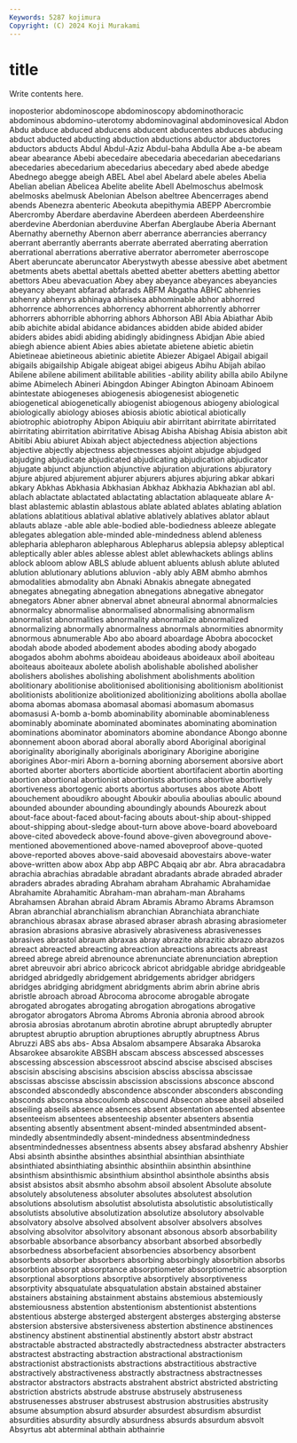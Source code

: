 ```yaml
---
Keywords: 5287 kojimura
Copyright: (C) 2024 Koji Murakami
---
```


# title

Write contents here.



inoposterior abdominoscope
abdominoscopy abdominothoracic abdominous abdomino-uterotomy abdominovaginal abdominovesical Abdon Abdu abduce abduced
abducens abducent abducentes abduces abducing abduct abducted abducting abduction abductions
abductor abductores abductors abducts Abdul Abdul-Aziz Abdul-baha Abdulla Abe a-be
abeam abear abearance Abebi abecedaire abecedaria abecedarian abecedarians abecedaries abecedarium
abecedarius abecedary abed abede abedge Abednego abegge abeigh ABEL Abel
abel Abelard abele abeles Abelia Abelian abelian Abelicea Abelite abelite
Abell Abelmoschus abelmosk abelmosks abelmusk Abelonian Abelson abeltree Abencerrages abend
abends Abenezra abenteric Abeokuta abepithymia ABEPP Abercrombie Abercromby Aberdare aberdavine
Aberdeen aberdeen Aberdeenshire aberdevine Aberdonian aberduvine Aberfan Aberglaube Aberia Abernant
Abernathy abernethy Abernon aberr aberrance aberrancies aberrancy aberrant aberrantly aberrants
aberrate aberrated aberrating aberration aberrational aberrations aberrative aberrator aberrometer aberroscope
Abert aberuncate aberuncator Aberystwyth abesse abessive abet abetment abetments abets
abettal abettals abetted abetter abetters abetting abettor abettors Abeu abevacuation
Abey abey abeyance abeyances abeyancies abeyancy abeyant abfarad abfarads ABFM
Abgatha ABHC abhenries abhenry abhenrys abhinaya abhiseka abhominable abhor abhorred
abhorrence abhorrences abhorrency abhorrent abhorrently abhorrer abhorrers abhorrible abhorring abhors
Abhorson ABI Abia Abiathar Abib abib abichite abidal abidance abidances
abidden abide abided abider abiders abides abidi abiding abidingly abidingness
Abidjan Abie abied abiegh abience abient Abies abies abietate abietene
abietic abietin Abietineae abietineous abietinic abietite Abiezer Abigael Abigail abigail
abigails abigailship Abigale abigeat abigei abigeus Abihu Abijah abilao Abilene
abilene abiliment abilitable abilities -ability ability abilla abilo Abilyne abime
Abimelech Abineri Abingdon Abinger Abington Abinoam Abinoem abintestate abiogeneses abiogenesis
abiogenesist abiogenetic abiogenetical abiogenetically abiogenist abiogenous abiogeny abiological abiologically abiology
abioses abiosis abiotic abiotical abiotically abiotrophic abiotrophy Abipon Abiquiu abir
abirritant abirritate abirritated abirritating abirritation abirritative Abisag Abisha Abishag Abisia
abiston abit Abitibi Abiu abiuret Abixah abject abjectedness abjection abjections
abjective abjectly abjectness abjectnesses abjoint abjudge abjudged abjudging abjudicate abjudicated
abjudicating abjudication abjudicator abjugate abjunct abjunction abjunctive abjuration abjurations abjuratory
abjure abjured abjurement abjurer abjurers abjures abjuring abkar abkari abkary
Abkhas Abkhasia Abkhasian Abkhaz Abkhazia Abkhazian abl abl. ablach ablactate
ablactated ablactating ablactation ablaqueate ablare A-blast ablastemic ablastin ablastous ablate
ablated ablates ablating ablation ablations ablatitious ablatival ablative ablatively ablatives
ablator ablaut ablauts ablaze -able able able-bodied able-bodiedness ableeze ablegate
ablegates ablegation able-minded able-mindedness ablend ableness ablepharia ablepharon ablepharous Ablepharus
ablepsia ablepsy ableptical ableptically abler ables ablesse ablest ablet ablewhackets
ablings ablins ablock abloom ablow ABLS ablude abluent abluents ablush
ablute abluted ablution ablutionary ablutions abluvion -ably ably ABM abmho
abmhos abmodalities abmodality abn Abnaki Abnakis abnegate abnegated abnegates abnegating
abnegation abnegations abnegative abnegator abnegators Abner abner abnerval abnet abneural
abnormal abnormalcies abnormalcy abnormalise abnormalised abnormalising abnormalism abnormalist abnormalities abnormality
abnormalize abnormalized abnormalizing abnormally abnormalness abnormals abnormities abnormity abnormous abnumerable
Abo abo aboard aboardage Abobra abococket abodah abode aboded abodement
abodes aboding abody abogado abogados abohm abohms aboideau aboideaus aboideaux
aboil aboiteau aboiteaus aboiteaux abolete abolish abolishable abolished abolisher abolishers
abolishes abolishing abolishment abolishments abolition abolitionary abolitionise abolitionised abolitionising abolitionism
abolitionist abolitionists abolitionize abolitionized abolitionizing abolitions abolla abollae aboma abomas
abomasa abomasal abomasi abomasum abomasus abomasusi A-bomb a-bomb abominability abominable
abominableness abominably abominate abominated abominates abominating abomination abominations abominator abominators
abomine abondance Abongo abonne abonnement aboon aborad aboral aborally abord
Aboriginal aboriginal aboriginality aboriginally aboriginals aboriginary Aborigine aborigine aborigines Abor-miri
Aborn a-borning aborning aborsement aborsive abort aborted aborter aborters aborticide
abortient abortifacient abortin aborting abortion abortional abortionist abortionists abortions abortive
abortively abortiveness abortogenic aborts abortus abortuses abos abote Abott abouchement
aboudikro abought Aboukir aboulia aboulias aboulic abound abounded abounder abounding
aboundingly abounds Abourezk about about-face about-faced about-facing abouts about-ship about-shipped
about-shipping about-sledge about-turn above above-board aboveboard above-cited abovedeck above-found above-given
aboveground above-mentioned abovementioned above-named aboveproof above-quoted above-reported aboves above-said abovesaid
abovestairs above-water above-written abow abox Abp abp ABPC Abqaiq abr
abr. Abra abracadabra abrachia abrachias abradable abradant abradants abrade abraded
abrader abraders abrades abrading Abraham abraham Abrahamic Abrahamidae Abrahamite Abrahamitic
Abraham-man abraham-man Abrahams Abrahamsen Abrahan abraid Abram Abramis Abramo Abrams
Abramson Abran abranchial abranchialism abranchian Abranchiata abranchiate abranchious abrasax abrase
abrased abraser abrash abrasing abrasiometer abrasion abrasions abrasive abrasively abrasiveness
abrasivenesses abrasives abrastol abraum abraxas abray abrazite abrazitic abrazo abrazos
abreact abreacted abreacting abreaction abreactions abreacts abreast abreed abrege abreid
abrenounce abrenunciate abrenunciation abreption abret abreuvoir abri abrico abricock abricot
abridgable abridge abridgeable abridged abridgedly abridgement abridgements abridger abridgers abridges
abridging abridgment abridgments abrim abrin abrine abris abristle abroach abroad
Abrocoma abrocome abrogable abrogate abrogated abrogates abrogating abrogation abrogations abrogative
abrogator abrogators Abroma Abroms Abronia abronia abrood abrook abrosia abrosias
abrotanum abrotin abrotine abrupt abruptedly abrupter abruptest abruptio abruption abruptiones
abruptly abruptness Abrus Abruzzi ABS abs abs- Absa Absalom absampere
Absaraka Absaroka Absarokee absarokite ABSBH abscam abscess abscessed abscesses abscessing
abscession abscessroot abscind abscise abscised abscises abscisin abscising abscisins abscision
absciss abscissa abscissae abscissas abscisse abscissin abscission abscissions absconce abscond
absconded abscondedly abscondence absconder absconders absconding absconds absconsa abscoulomb abscound
Absecon absee abseil abseiled abseiling abseils absence absences absent absentation
absented absentee absenteeism absentees absenteeship absenter absenters absentia absenting absently
absentment absent-minded absentminded absent-mindedly absentmindedly absent-mindedness absentmindedness absentmindednesses absentness absents
absey absfarad abshenry Abshier Absi absinth absinthe absinthes absinthial absinthian
absinthiate absinthiated absinthiating absinthic absinthiin absinthin absinthine absinthism absinthismic absinthium
absinthol absinthole absinths absis absist absistos absit absmho absohm absoil
absolent Absolute absolute absolutely absoluteness absoluter absolutes absolutest absolution absolutions
absolutism absolutist absolutista absolutistic absolutistically absolutists absolutive absolutization absolutize absolutory
absolvable absolvatory absolve absolved absolvent absolver absolvers absolves absolving absolvitor
absolvitory absonant absonous absorb absorbability absorbable absorbance absorbancy absorbant absorbed
absorbedly absorbedness absorbefacient absorbencies absorbency absorbent absorbents absorber absorbers absorbing
absorbingly absorbition absorbs absorbtion absorpt absorptance absorptiometer absorptiometric absorption absorptional
absorptions absorptive absorptively absorptiveness absorptivity absquatulate absquatulation abstain abstained abstainer
abstainers abstaining abstainment abstains abstemious abstemiously abstemiousness abstention abstentionism abstentionist
abstentions abstentious absterge absterged abstergent absterges absterging absterse abstersion abstersive
abstersiveness abstertion abstinence abstinences abstinency abstinent abstinential abstinently abstort abstr
abstract abstractable abstracted abstractedly abstractedness abstracter abstracters abstractest abstracting abstraction
abstractional abstractionism abstractionist abstractionists abstractions abstractitious abstractive abstractively abstractiveness abstractly
abstractness abstractnesses abstractor abstractors abstracts abstrahent abstrict abstricted abstricting abstriction
abstricts abstrude abstruse abstrusely abstruseness abstrusenesses abstruser abstrusest abstrusion abstrusities
abstrusity absume absumption absurd absurder absurdest absurdism absurdist absurdities absurdity
absurdly absurdness absurds absurdum absvolt Absyrtus abt abterminal abthain abthainrie
